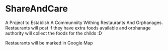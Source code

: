 # ShareAndCare
A Project to Establish A Communniity Withing Restaurants And Orphanages.
Restaurants will post if they have extra foods available and orphanage authority will collect the foods for the childs :D

Restaurants will be marked in Google Map
